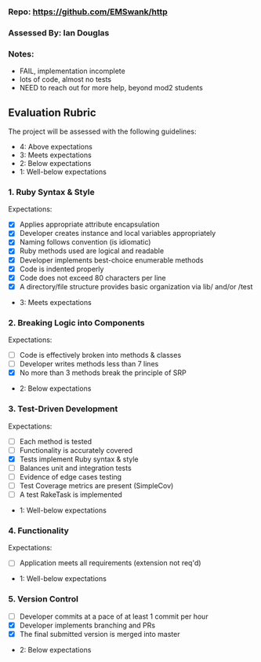 ### Repo: https://github.com/EMSwank/http

### Assessed By: Ian Douglas

### Notes:

- FAIL, implementation incomplete
- lots of code, almost no tests
- NEED to reach out for more help, beyond mod2 students

## Evaluation Rubric

The project will be assessed with the following guidelines:

* 4: Above expectations
* 3: Meets expectations
* 2: Below expectations
* 1: Well-below expectations

### 1. Ruby Syntax & Style

Expectations:

- [X] Applies appropriate attribute encapsulation  
- [X] Developer creates instance and local variables appropriately
- [X] Naming follows convention (is idiomatic)
- [X] Ruby methods used are logical and readable  
- [X] Developer implements best-choice enumerable methods
- [X] Code is indented properly
- [X] Code does not exceed 80 characters per line
- [X] A directory/file structure provides basic organization via lib/ and/or /test

* 3: Meets expectations

### 2. Breaking Logic into Components

Expectations:

- [ ] Code is effectively broken into methods & classes
- [ ] Developer writes methods less than 7 lines
- [X] No more than 3 methods break the principle of SRP

* 2: Below expectations

### 3. Test-Driven Development

Expectations:

- [ ] Each method is tested  
- [ ] Functionality is accurately covered
- [X] Tests implement Ruby syntax & style   
- [ ] Balances unit and integration tests
- [ ] Evidence of edge cases testing
- [ ] Test Coverage metrics are present (SimpleCov)
- [ ] A test RakeTask is implemented

* 1: Well-below expectations

### 4. Functionality

Expectations:

- [ ] Application meets all requirements (extension not req'd)

* 1: Well-below expectations

### 5. Version Control

- [ ] Developer commits at a pace of at least 1 commit per hour
- [X] Developer implements branching and PRs
- [X] The final submitted version is merged into master

* 2: Below expectations
